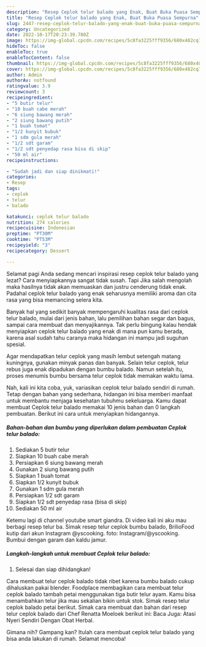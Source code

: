 ```yaml
---
description: "Resep Ceplok telur balado yang Enak, Buat Buka Puasa Sempurna"
title: "Resep Ceplok telur balado yang Enak, Buat Buka Puasa Sempurna"
slug: 2447-resep-ceplok-telur-balado-yang-enak-buat-buka-puasa-sempurna
category: Uncategorized
date: 2022-10-17T20:23:39.780Z
image: https://img-global.cpcdn.com/recipes/5c8fa3225fff9356/680x482cq70/ceplok-telur-balado-foto-resep-utama.jpg
hideToc: false
enableToc: true
enableTocContent: false
thumbnail: https://img-global.cpcdn.com/recipes/5c8fa3225fff9356/680x482cq70/ceplok-telur-balado-foto-resep-utama.jpg
cover: https://img-global.cpcdn.com/recipes/5c8fa3225fff9356/680x482cq70/ceplok-telur-balado-foto-resep-utama.jpg
author: Admin
authorAv: notfound
ratingvalue: 3.9
reviewcount: 3
recipeingredient:
- "5 butir telur"
- "10 buah cabe merah"
- "6 siung bawang merah"
- "2 siung bawang putih"
- "1 buah tomat"
- "1/2 kunyit bubuk"
- "1 sdm gula merah"
- "1/2 sdt garam"
- "1/2 sdt penyedap rasa bisa di skip"
- "50 ml air"
recipeinstructions:

- "Sudah jadi dan siap dinikmati!"
categories:
- Resep
tags:
- ceplok
- telur
- balado

katakunci: ceplok telur balado 
nutrition: 274 calories
recipecuisine: Indonesian
preptime: "PT30M"
cooktime: "PT53M"
recipeyield: "3"
recipecategory: Dessert

---
```



Selamat pagi Anda sedang mencari inspirasi resep ceplok telur balado yang lezat? Cara menyiapkannya sangat tidak susah. Tapi Jika salah mengolah maka hasilnya tidak akan memuaskan dan justru cenderung tidak enak. Padahal ceplok telur balado yang enak seharusnya memiliki aroma dan cita rasa yang bisa memancing selera kita.


Banyak hal yang sedikit banyak mempengaruhi kualitas rasa dari ceplok telur balado, mulai dari jenis bahan, lalu pemilihan bahan segar dan bagus, sampai cara membuat dan menyajikannya. Tak perlu bingung kalau hendak menyiapkan ceplok telur balado yang enak di mana pun kamu berada, karena asal sudah tahu caranya maka hidangan ini mampu jadi suguhan spesial.

Agar mendapatkan telur ceplok yang masih lembut setengah matang kuningnya, gunakan minyak panas dan banyak. Selain telur ceplok, telur rebus juga enak dipadukan dengan bumbu balado. Namun setelah itu, proses menumis bumbu bersama telur ceplok tidak memakan waktu lama.


Nah, kali ini kita coba, yuk, variasikan ceplok telur balado sendiri di rumah. Tetap dengan bahan yang sederhana, hidangan ini bisa memberi manfaat untuk membantu menjaga kesehatan tubuhmu sekeluarga. Kamu dapat membuat Ceplok telur balado memakai 10 jenis bahan dan 0 langkah pembuatan. Berikut ini cara untuk menyiapkan hidangannya.

<!--inarticleads1-->

##### Bahan-bahan dan bumbu yang diperlukan dalam pembuatan Ceplok telur balado:

1. Sediakan 5 butir telur
1. Siapkan 10 buah cabe merah
1. Persiapkan 6 siung bawang merah
1. Gunakan 2 siung bawang putih
1. Siapkan 1 buah tomat
1. Siapkan 1/2 kunyit bubuk
1. Gunakan 1 sdm gula merah
1. Persiapkan 1/2 sdt garam
1. Siapkan 1/2 sdt penyedap rasa (bisa di skip)
1. Sediakan 50 ml air


Ketemu lagi di channel youtube smart giandra. Di video kali ini aku mau berbagi resep telur ba. Simak resep telur ceplok bumbu balado, BrilioFood kutip dari akun Instagram @yscooking. foto: Instagram/@yscooking. Bumbui dengan garam dan kaldu jamur. 

<!--inarticleads2-->

##### Langkah-langkah untuk membuat Ceplok telur balado:


1. Selesai dan siap dihidangkan!

Cara membuat telur ceplok balado tidak ribet karena bumbu balado cukup dihaluskan pakai blender. Foodplace membagikan cara membuat telur ceplok balado tambah petai menggunakan tiga butir telur ayam. Kamu bisa menambahkan telur jika mau sekalian bikin untuk stok. Simak resep telur ceplok balado petai berikut. Simak cara membuat dan bahan dari resep telur ceplok balado dari Chef Renatta Moeloek berikut ini: Baca Juga: Atasi Nyeri Sendiri Dengan Obat Herbal. 

Gimana nih? Gampang kan? Itulah cara membuat ceplok telur balado yang bisa anda lakukan di rumah. Selamat mencoba!
